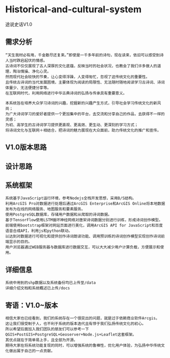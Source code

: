 # Historical-and-cultural-system
途说史话V1.0
## 需求分析
	“天生我材必有用，千金散尽还复来。”即使是一千多年前的诗句，现在读来，依旧可以感受到诗人当时跌宕起伏的情感。  
	古诗词不仅仅展现了古人深厚的文化底蕴，反映当时的社会状况，也教会了我们许多做人的道理，陶冶情操、净化心灵。  
	然而现代社会较快的节奏，让心变得浮躁，人变得匆忙，忽视了这传统文化的重要性。  
	且传统古诗词的当代发展困境，主要体现为阅读的局限性、无法随时随地阅读学习古诗词、诗词体量少、无法便捷分享等。  
	在互联网时代，利用网络进行中华古典诗词的弘扬与传承具有重要意义。

	本系统旨在培养大众学习诗词的兴趣，挖掘新的兴趣产生方式，引导社会学习传统文化的新风尚；  
	为广大诗词学习的爱好者提供一个更加集中的平台，去交流和分享自己的作品，去获得不一样的灵感；  
	为初、高学生的古诗词学习提供更直观、更高效、更生动、更深刻的学习方式；  
	将诗词文化与互联网＋相结合，把诗词的魅力展现在大众面前，助力传统文化的推广和宣传。
## V1.0版本思路
  ## 设计思路
  
  ## 系统框架
  
	系统基于JavaScript运行环境，参考Nodejs全栈开发思想，采用B/S结构。
	利用ArcGIS Pro对数据进行处理后通过ArcGIS Enterprise和ArcGIS Online将本地数据发布为在线的网络服务、地图服务和要素服务。
	使用PostgreSQL数据库，存储用户数据和从爬取的诗词数据。
	基于TensorFlow使用LSTM循环神经网络对唐宋诗词数据分别进行训练，形成诗词创作模型。
	前端使用bootstrap框架对网站页面进行美化，调用ArcGIS API for JavaScript和百度语音合成API，利用js和python联动。  
	以达到对数据进行可视化和提供创作诗词朗读功能、调用预训练的诗词创作模型实现创作诗词前端显示的目的。
	用户浏览器通过WEB服务器与数据库进行数据交互，可以大大减少用户计算负载，方便展示和使用。
## 详细信息
	系统中用到的shp数据以及系统备份均已上传至/data  
	详细介绍文档和系统概述已上传/docs
## 寄语：V1.0~版本
	相信大家也已经看到，我们的系统存在一个很突出的问题，就是过于依赖商业软件Arcgis。  
	这让我们很受制于人，也不利于系统的版本迭代且有悖于我们弘扬传统文化的初心。
	所以希望后面加入我们团队的朋友们可以参考一下QGIS+PostGIS+PostgreSQL+Geoserver+Node.js+Leaflet这套框架。  
	其优点就在于简单易上手，且全部为开源。  
	期待大家在将系统功能复现的同时，可以增强系统的鲁棒性，优化用户体验，为弘扬中华传统文化做出属于自己的一点贡献。
